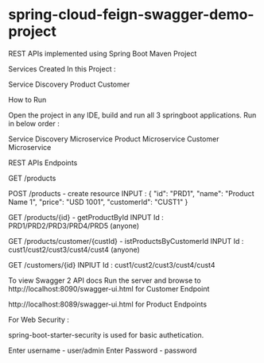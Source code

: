 # spring-cloud-feign-swagger-demo-project

REST APIs implemented using Spring Boot Maven Project

Services Created In this Project :

Service Discovery
Product
Customer


How to Run

Open the project in any IDE, build and run all 3 springboot applications. Run in below order :

Service Discovery Microservice
Product Microservice
Customer Microservice

REST APIs Endpoints

GET /products

POST /products - create resource
INPUT : 
{
  "id": "PRD1",
  "name": "Product Name 1",
  "price": "USD 1001",
  "customerId": "CUST1"
}

GET /products/{id} - getProductById
INPUT Id : PRD1/PRD2/PRD3/PRD4/PRD5 (anyone)

GET /products/customer/{custId} - istProductsByCustomerId
INPUT Id : cust1/cust2/cust3/cust4/cust4 (anyone)

GET /customers/{id}
INPIUT Id : cust1/cust2/cust3/cust4/cust4

To view Swagger 2 API docs
Run the server and browse to http://localhost:8090/swagger-ui.html for Customer Endpoint

http://localhost:8089/swagger-ui.html for Product Endpoints

For Web Security :

spring-boot-starter-security is used for basic authetication. 

Enter username - user/admin
Enter Password - password


